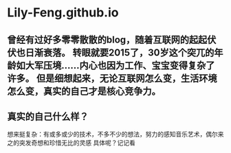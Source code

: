 Lily-Feng.github.io
===================
曾经有过好多零零散散的blog，随着互联网的起起伏伏也日渐衰落。
转眼就要2015了，30岁这个突兀的年龄如大军压境……内心也因为工作、宝宝变得复杂了许多。
但是细想起来，无论互联网怎么变，生活环境怎么变，真实的自己才是核心竞争力。
-------------------
真实的自己什么样？
-------------------
想来挺复杂：有或多或少的技术，不多不少的想法，努力的感知音乐艺术，偶尔来之的突发奇想和珍惜无比的灵感
具体呢？记记看
